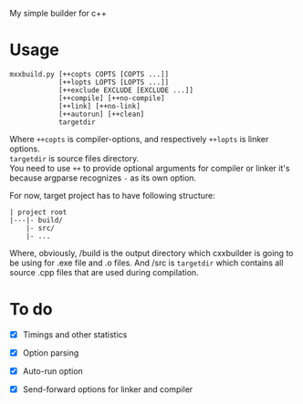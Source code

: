 My simple builder for c++

# Usage
    mxxbuild.py [++copts COPTS [COPTS ...]]
                [++lopts LOPTS [LOPTS ...]]
                [++exclude EXCLUDE [EXCLUDE ...]]
                [++compile] [++no-compile]
                [++link] [++no-link] 
                [++autorun] [++clean]
                targetdir

Where `++copts` is compiler-options, and respectively `++lopts` is linker options.  
`targetdir` is source files directory.  
You need to use `++` to provide optional arguments for compiler or linker it's because argparse recognizes `-` as its own option.

For now, target project has to have following structure:  

    | project root
    |---|- build/
        |- src/
        |- ...

Where, obviously, /build is the output directory which cxxbuilder is going to be using for .exe file and .o files. And /src is `targetdir` which contains all source .cpp files that are used during compilation.   


# To do
- [X] Timings and other statistics
- [X] Option parsing
- [X] Auto-run option
- [X] Send-forward options for linker and compiler

